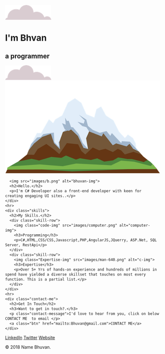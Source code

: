 
<!DOCTYPE html>
<html lang="en" dir="ltr">

<head>
  <meta charset="utf-8">
  <title>Bhuwan Kumar</title>
  <link rel="stylesheet" type="text/css" href="css/styles.css">
  <link rel="icon" href="favicon.ico">
  <link href="https://fonts.googleapis.com/css2?family=Merriweather:wght@300&family=Montserrat:wght@300&family=Sacramento&display=swap" rel="stylesheet">
</head>

<body>
  <div class="top-container">
    <img class="top-cloud" src="images/cloud.png" alt="cloud-img">
    <h1>I'm Bhvan</h1>
    <h2>a programmer</h2>
    <img class="bottom-cloud" src="images/cloud.png" alt="cloud-img">
    <img src="images/mountain.png" alt="mountain-img">
  </div>

  <div class="middle-container">
    <div class="profile">
	
      <img src="images/b.png" alt="bhuvan-img">
      <h2>Hello.</h2>
      <p>I'm C# Developer also a front-end developer with keen for creating engaging UI sites..</p>
    </div>
    <hr>
    <div class="skills">
      <h2>My Skills.</h2>
      <div class="skill-row">
        <img class="code-img" src="images/computer.png" alt="computer-img">
        <h3>Programming</h3>
        <p>C#,HTML,CSS/CSS,Javascript,PHP,AngularJS,JQuerry, ASP.Net, SQL Server, RestApi</p>
      </div>
      <div class="skill-row">
        <img class="Expertise-img" src="images/man-640.png" alt="c-img">
        <h3>Expertise</h3>
        <p>Over 5+ Yrs of hands-on experience and hundreds of millions in spend have yielded a diverse skillset that touches on most every function. This is a partial list.</p>
      </div>
    </div>
    <hr>
    <div class="contact-me">
      <h2>Get In Touch</h2>
      <h3>Want to get in touch?.</h3>
      <p class="contact-message">I'd love to hear from you, click on below CONTACT ME  to email </p>
      <a class="btn" href="mailto:Bhuvan@gmail.com">CONTACT ME</a>
    </div>
  </div>


  <div class="bottom-container">
    <a class="footer-link" href="https://www.linkedin.com/">LinkedIn</a>
    <a class="footer-link" href="https://twitter.com/">Twitter</a>
    <a class="footer-link" href="https://www.bhuvan.com/">Website</a>
    <p class="copyright">© 2018 Name Bhuvan.</p>
  </div>

  </div>
</body>

</html>
